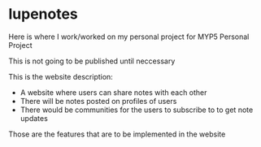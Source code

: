 # lupenotes
Here is where I work/worked on my personal project for MYP5 Personal Project



This is not going to be published until neccessary





This is the website description:


* A website where users can share notes with each other
* There will be notes posted on profiles of users 
* There would be communities for the users to subscribe to to get note updates


Those are the features that are to be implemented in the website


